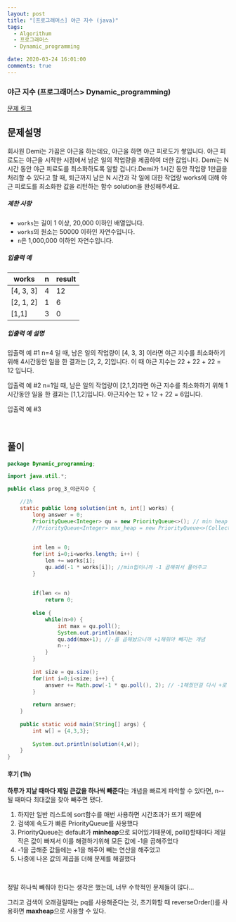 ```yaml
---
layout: post
title: "[프로그래머스] 야근 지수 (java)"
tags:
  - Algorithum
  - 프로그래머스
  - Dynamic_programming

date: 2020-03-24 16:01:00
comments: true
---
```




###   야근 지수 (프로그래머스> Dynamic_programming)

[문제 링크](https://programmers.co.kr/learn/courses/30/lessons/12927 )

## 문제설명

회사원 Demi는 가끔은 야근을 하는데요, 야근을 하면 야근 피로도가 쌓입니다. 야근 피로도는 야근을 시작한 시점에서 남은 일의 작업량을 제곱하여 더한 값입니다. Demi는 N시간 동안 야근 피로도를 최소화하도록 일할 겁니다.Demi가 1시간 동안 작업량 1만큼을 처리할 수 있다고 할 때, 퇴근까지 남은 N 시간과 각 일에 대한 작업량 works에 대해 야근 피로도를 최소화한 값을 리턴하는 함수 solution을 완성해주세요.

##### 제한 사항

- `works`는 길이 1 이상, 20,000 이하인 배열입니다.
- `works`의 원소는 50000 이하인 자연수입니다.
- `n`은 1,000,000 이하인 자연수입니다.

##### 입출력 예

| works     | n    | result |
| --------- | ---- | ------ |
| [4, 3, 3] | 4    | 12     |
| [2, 1, 2] | 1    | 6      |
| [1,1]     | 3    | 0      |

##### 입출력 예 설명

입출력 예 #1
n=4 일 때, 남은 일의 작업량이 [4, 3, 3] 이라면 야근 지수를 최소화하기 위해 4시간동안 일을 한 결과는 [2, 2, 2]입니다. 이 때 야근 지수는 22 + 22 + 22 = 12 입니다.

입출력 예 #2
n=1일 때, 남은 일의 작업량이 [2,1,2]라면 야근 지수를 최소화하기 위해 1시간동안 일을 한 결과는 [1,1,2]입니다. 야근지수는 12 + 12 + 22 = 6입니다.

입출력 예 #3

<br>

## 풀이

```java
package Dynamic_programming;

import java.util.*;

public class prog_3_야근지수 {

	//1h
    static public long solution(int n, int[] works) {
        long answer = 0;
        PriorityQueue<Integer> qu = new PriorityQueue<>(); // min heap
        //PriorityQueue<Integer> max_heap = new PriorityQueue<>(Collections.reverseOrder()); ->max heap 만드는 법
        
        
        int len = 0;
        for(int i=0;i<works.length; i++) {
        	len += works[i];
        	qu.add(-1 * works[i]); //min힙이니까 -1 곱해줘서 풀어주고
        }
        
        
        if(len <= n)
        	return 0;
        
        else {
        	while(n>0) {
        		int max = qu.poll();
        		System.out.println(max);
        		qu.add(max+1); //-를 곱해놨으니까 +1해줘야 빼지는 개념
        		n--;
        	}
        }
        
        int size = qu.size();
        for(int i=0;i<size; i++) {
        	answer += Math.pow(-1 * qu.poll(), 2); // -1해줬던걸 다시 +로 바꿔준뒤 제곱해준다
        }
        
        return answer;
    }
    
    public static void main(String[] args) {
		int w[] = {4,3,3};
		
		System.out.println(solution(4,w));
	}
}

```

#### 후기 (1h)

**하루가 지날 때마다 제일 큰값을 하나씩 빼준다**는 개념을 빠르게 파악할 수 있다면, n--될 때마다 최대값을 찾아 빼주면 됐다.<br>

1. 하지만 일반 리스트에 sort함수를 매번 사용하면 시간초과가 뜨기 때문에
2. 검색에 속도가 빠른 PriorityQueue를 사용했다
3. PriorityQueue는 default가 **minheap**으로 되어있기때문에, poll()할때마다 제일 작은 값이 빠져서 이를 해결하기위해 모든 값에 -1을 곱해주었다
4. -1을 곱해준 값들에는 +1을 해주어 빼는 연산을 해주었고
5. 나중에 나온 값의 제곱을 더해 문제를 해결했다

<br>

정말 하나씩 빼줘야 한다는 생각은 했는데, 너무 수학적인 문제들이 많다...<br>

그리고 검색이 오래걸릴때는 pq를 사용해준다는 것, 초기화할 때 reverseOrder()를 사용하면 **maxheap**으로 사용할 수 있다.